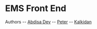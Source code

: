 # EMS Front End

Authors 
  -- [Abdisa Dev](https://github.com/abdisaDev)
  -- [Peter](https://github.com/abdisaDev)
  -- [Kalkidan](https://github.com/abdisaDev)

